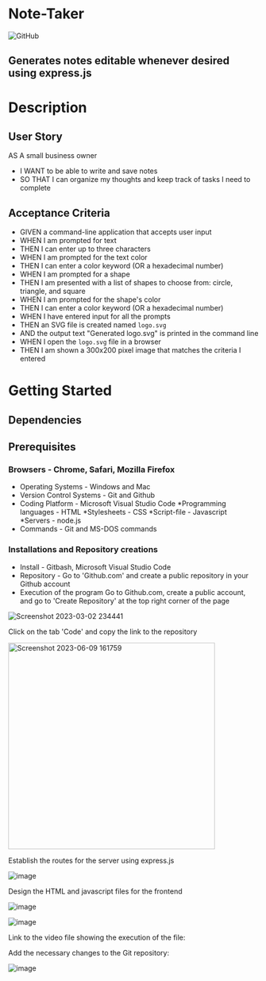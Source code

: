 # Note-Taker
 ![GitHub](https://img.shields.io/github/license/Georgina5-2/README-Generator)
 ## Generates notes editable whenever desired using express.js
 # Description
 ## User Story
 
 AS A small business owner
* I WANT to be able to write and save notes
* SO THAT I can organize my thoughts and keep track of tasks I need to complete

## Acceptance Criteria

* GIVEN a command-line application that accepts user input
* WHEN I am prompted for text
* THEN I can enter up to three characters
* WHEN I am prompted for the text color
* THEN I can enter a color keyword (OR a hexadecimal number)
* WHEN I am prompted for a shape
* THEN I am presented with a list of shapes to choose from: circle, triangle, and square
* WHEN I am prompted for the shape's color
* THEN I can enter a color keyword (OR a hexadecimal number)
* WHEN I have entered input for all the prompts
* THEN an SVG file is created named `logo.svg`
* AND the output text "Generated logo.svg" is printed in the command line
* WHEN I open the `logo.svg` file in a browser
* THEN I am shown a 300x200 pixel image that matches the criteria I entered

# Getting Started
## Dependencies
## Prerequisites
### Browsers - Chrome, Safari, Mozilla Firefox
* Operating Systems - Windows and Mac
* Version Control Systems - Git and Github
* Coding Platform - Microsoft Visual Studio Code *Programming languages - HTML *Stylesheets - CSS *Script-file - Javascript *Servers - node.js
* Commands - Git and MS-DOS commands
### Installations and Repository creations
* Install - Gitbash, Microsoft Visual Studio Code
* Repository - Go to 'Github.com' and create a public repository in your Github account
* Execution of the program
Go to Github.com, create a public account, and go to 'Create Repository' at the top right corner of the page

![Screenshot 2023-03-02 234441](https://user-images.githubusercontent.com/122113060/222635558-4c891feb-0494-4cb2-b0d9-42503ed83efa.png)

Click on the tab 'Code' and copy the link to the repository

<img width="416" alt="Screenshot 2023-06-09 161759" src="https://github.com/Georgina5-2/Note-Taker/assets/122113060/93afff50-e15a-432c-9309-a31eba9caf90">

Establish the routes for the server using express.js

![image](https://github.com/Georgina5-2/Note-Taker/assets/122113060/3ba52b83-26da-47d7-9128-3aca02bbca91)

Design the HTML and javascript files for the frontend

![image](https://github.com/Georgina5-2/Note-Taker/assets/122113060/d1b5b76b-4ee9-4df1-bb35-f69927821600)

![image](https://github.com/Georgina5-2/Note-Taker/assets/122113060/796a6eaa-5248-4e26-be0a-7d6e9e6f4013)

Link to the video file showing the execution of the file:

Add the necessary changes to the Git repository:

![image](https://github.com/Georgina5-2/Note-Taker/assets/122113060/a2a3f575-3aa1-435b-8b64-02915a5d09c7)


